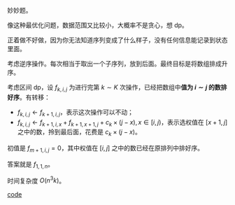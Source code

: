 妙妙题。

像这种最优化问题，数据范围又比较小，大概率不是贪心，想 dp。

正着做不好做，因为你无法知道序列变成了什么样子，没有任何信息能记录到状态里面。

考虑逆序操作。每次相当于取出一个子序列，放到后面。最终目标是将数组排成升序。

考虑区间 dp，设 $f_{k,i,j}$ 为进行完第 $k \sim K$ 次操作，已经把数组中**值为 $i \sim j$ 的数排好序**。有转移：

- $f_{k,i,j} \gets f_{k+1,i,j}$，表示这次操作可以不动；
- $f_{k,i,j} \gets f_{k+1,i,x} + f_{k+1,x+1,j} + c_k \times (j - x), x \in [i,j)$，表示选权值在 $[x + 1, j]$ 之中的数，拎到最后面，花费是 $c_k \times (j - x)$。

初值是 $f_{m+1,i,j} = 0$，其中权值在 $[i,j]$ 之中的数已经在原排列中排好序。

答案就是 $f_{1,1,n}$。

时间复杂度 $O(n^3k)$。

[code](https://atcoder.jp/contests/agc062/submissions/41618049)